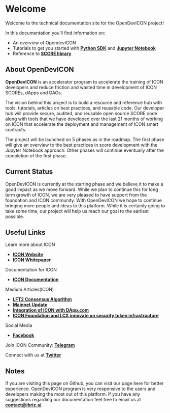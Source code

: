 # Welcome
Welcome to the technical documentation site for the OpenDevICON project!

In this documentation you’ll find information on:

- An overview of OpendevICON
- Tutorials to get you started with [**Python SDK**](docs/prerequisites.md) and [**Jupyter Notebook**](docs/scoreInteraction.md)
- Reference to [**SCORE library**](docs/IRC2Standard.md)

## About OpenDevICON
**OpenDevICON** is an accelerator program to accelerate the training of ICON developers and reduce friction and wasted time in development of ICON SCOREs, dApps and DAOs.

The vision behind this project is to build a resource and reference hub with tools, tutorials, articles on best practices, and reusable code. Our developer hub will provide secure, audited, and reusable open source SCORE code along with tools that we have developed over the last 21 months of working on ICON that accelerate the deployment and management of ICON smart contracts.

The project will be launched on 5 phases as in the roadmap. The first phase will give an overview to the best practices in score development with the Jupyter Notebook approach. Other phases will continue eventually after the completion of the first phase.

## Current Status
OpenDevICON is currently at the starting phase and we believe it to make a good impact as we move forward. While we plan to continue this for long term growth of ICON, we are very pleased to have support from the foundation and ICON community. With OpenDevICON we hope to continue bringing more people and ideas to this platform. While it is certainly going to take some time, our project will help us reach our goal to the earliest possible. 


## Useful Links
Learn more about ICON
- [**ICON Website**](https://icon.foundation/?lang=en)
- [**ICON Whitepaper**](https://icon.foundation/resources/whitepaper/ICON_Whitepaper_EN.pdf)

Documentation for ICON
- [**ICON Documentation**](https://www.icondev.io/)

Medium Articles(ICON)
- [**LFT2 Consensus Algorithm**](https://medium.com/helloiconworld/lft2-consensus-algorithm-5ee4322b2fd4)
- [**Mainnet Update**](https://medium.com/helloiconworld/mainnet-update-19bec854c579)
- [**Integration of ICON with DApp.com**](https://medium.com/@helloiconworld/icon-integrates-with-dapp-com-b96f6c4c0c92)
- [**ICON Foundation and LCX innovate on security token infrastructure**](https://medium.com/helloiconworld/icon-foundation-and-lcx-innovate-on-security-token-infrastructure-3ced1f04791c)

Social Media
- [**Facebook**](https://www.facebook.com/Opendevicon-100863181655230/?view_public_for=100863181655230)

Join ICON Community: [**Telegram**](https://t.me/hello_iconworld)

Connect with us at [**Twitter**](http://bit.ly/2Rgj4w8)

## Notes
If you are visiting this page on Github, you can visit our page here for better experience. OpenDevICON program is very responsive to the users and developers making the most out of this platform. If you have any suggestions regarding our documentation feel free to email us at **contact@ibriz.ai**.



